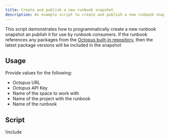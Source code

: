 ```yaml
---
title: Create and publish a new runbook snapshot
description: An example script to create and publish a new runbook snapshot
---
```


This script demonstrates how to programmatically create a new runbook snapshot an publish it for use by runbook consumers. If the runbook references any packages from the [Octopus built-in repository](/docs/packaging-applications/package-repositories/built-in-repository/index.md), then the latest package versions will be included in the snapshot

## Usage

Provide values for the following:

- Octopus URL
- Octopus API Key
- Name of the space to work with
- Name of the project with the runbook
- Name of the runbook

## Script

!include <create-and-publish-runbook-scripts>
